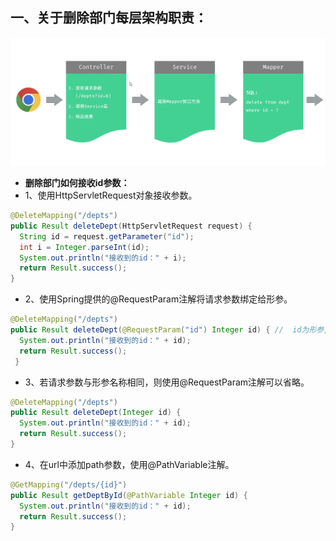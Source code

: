 ## 一、关于删除部门每层架构职责：
![1748714499659](image/02.删除部门/1748714499659.png)
* **删除部门如何接收id参数：**
* 1、使用HttpServletRequest对象接收参数。
```java
@DeleteMapping("/depts")
public Result deleteDept(HttpServletRequest request) {
  String id = request.getParameter("id");
  int i = Integer.parseInt(id);
  System.out.println("接收到的id：" + i);
  return Result.success();
} 
```
* 2、使用Spring提供的@RequestParam注解将请求参数绑定给形参。
```java
@DeleteMapping("/depts")
public Result deleteDept(@RequestParam("id") Integer id) { //  id为形参,且使用了@RequestParam注解后必须要传递该参数，除非将required属性设置为false(默认为true)
  System.out.println("接收到的id：" + id);
  return Result.success();
 }
```
* 3、若请求参数与形参名称相同，则使用@RequestParam注解可以省略。
```java
@DeleteMapping("/depts")
public Result deleteDept(Integer id) {
  System.out.println("接收到的id：" + id);
  return Result.success();
}
```
* 4、在url中添加path参数，使用@PathVariable注解。
```java
@GetMapping("/depts/{id}")
public Result getDeptById(@PathVariable Integer id) {
  System.out.println("接收到的id：" + id);
  return Result.success();
}
